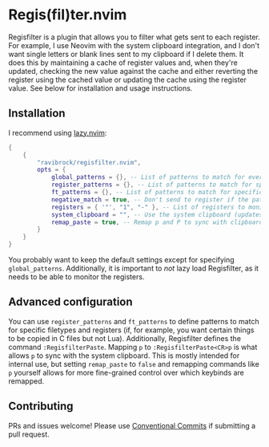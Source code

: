 # Regis(fil)ter.nvim

Regisfilter is a plugin that allows you to filter what gets sent to each register. For example, I use Neovim with the system clipboard integration, and I don't want single letters or blank lines sent to my clipboard if I delete them. It does this by maintaining a cache of register values and, when they're updated, checking the new value against the cache and either reverting the register using the cached value or updating the cache using the register value. See below for installation and usage instructions.

## Installation
I recommend using [lazy.nvim](https://github.com/folke/lazy.nvim):
```lua
{
    {
        "ravibrock/regisfilter.nvim",
        opts = {
            global_patterns = {}, -- List of patterns to match for everything
            register_patterns = {}, -- List of patterns to match for specific registers
            ft_patterns = {}, -- List of patterns to match for specific filetypes
            negative_match = true, -- Don't send to register if the pattern is matched
            registers = { '"', "1", "-" }, -- List of registers to monitor (only need "1" for 1-9)
            system_clipboard = "", -- Use the system clipboard (updates to vim.opt.clipboard if not empty)
            remap_paste = true, -- Remap p and P to sync with clipboard settings
        }
    }
}
```
You probably want to keep the default settings except for specifying `global_patterns`. Additionally, it is important to *not* lazy load Regisfilter, as it needs to be able to monitor the registers.

## Advanced configuration
You can use `register_patterns` and `ft_patterns` to define patterns to match for specific filetypes and registers (if, for example, you want certain things to be copied in C files but not Lua). Additionally, Regisfilter defines the command `:RegisfilterPaste`. Mapping `p` to `:RegisfilterPaste<CR>p` is what allows `p` to sync with the system clipboard. This is mostly intended for internal use, but setting `remap_paste` to `false` and remapping commands like `p` yourself allows for more fine-grained control over which keybinds are remapped.

## Contributing
PRs and issues welcome! Please use [Conventional Commits](https://www.conventionalcommits.org/) if submitting a pull request.
